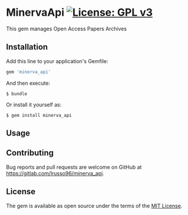 # MinervaApi [![License: GPL v3](https://img.shields.io/badge/License-GPL%20v3-blue.svg)](https://www.gnu.org/licenses/gpl-3.0)

This gem manages Open Access Papers Archives

## Installation

Add this line to your application's Gemfile:

```ruby
gem 'minerva_api'
```

And then execute:

    $ bundle

Or install it yourself as:

    $ gem install minerva_api

## Usage

## Contributing

Bug reports and pull requests are welcome on GitHub at https://gitlab.com/lrusso96/minerva_api.

## License

The gem is available as open source under the terms of the [MIT License](https://opensource.org/licenses/MIT).
